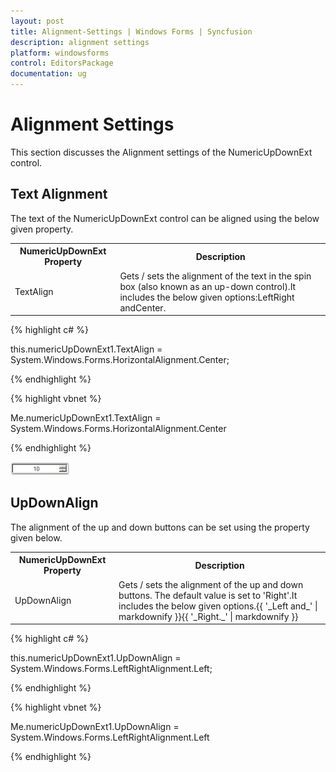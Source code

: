 ```yaml
---
layout: post
title: Alignment-Settings | Windows Forms | Syncfusion
description: alignment settings
platform: windowsforms
control: EditorsPackage
documentation: ug
---
```


# Alignment Settings

This section discusses the Alignment settings of the NumericUpDownExt control.

## Text Alignment

The text of the NumericUpDownExt control can be aligned using the below given property.



<table>
<tr>
<th>
NumericUpDownExt Property</th><th>
Description</th></tr>
<tr>
<td>
TextAlign</td><td>
Gets / sets the alignment of the text in the spin box (also known as an up-down control).It includes the below given options:LeftRight andCenter.</td></tr>
</table>


{% highlight c# %}



this.numericUpDownExt1.TextAlign = System.Windows.Forms.HorizontalAlignment.Center;

{% endhighlight %}

{% highlight vbnet %}



Me.numericUpDownExt1.TextAlign = System.Windows.Forms.HorizontalAlignment.Center

{% endhighlight %}

![](Alignment-Settings_images/Alignment-Settings_img1.png)



## UpDownAlign

The alignment of the up and down buttons can be set using the property given below.



<table>
<tr>
<th>
NumericUpDownExt Property</th><th>
Description</th></tr>
<tr>
<td>
UpDownAlign</td><td>
Gets / sets the alignment of the up and down buttons. The default value is set to 'Right'.It includes the below given options.{{ '_Left and_' | markdownify }}{{ '_Right._' | markdownify }}</td></tr>
</table>


{% highlight c# %}



this.numericUpDownExt1.UpDownAlign = System.Windows.Forms.LeftRightAlignment.Left;

{% endhighlight %}

{% highlight vbnet %}

Me.numericUpDownExt1.UpDownAlign = System.Windows.Forms.LeftRightAlignment.Left

{% endhighlight %}

